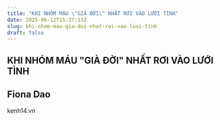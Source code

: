 ```yaml
---
title: "KHI NHÓM MÁU \"GIÀ ĐỜI\" NHẤT RƠI VÀO LƯỚI TÌNH"
date: 2025-06-12T15:37:13Z
slug: khi-nhom-mau-gia-doi-nhat-roi-vao-luoi-tinh
draft: false
---
```


## KHI NHÓM MÁU "GIÀ ĐỜI" NHẤT RƠI VÀO LƯỚI TÌNH

## Fiona Dao

kenh14.vn​